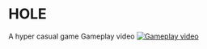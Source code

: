 # HOLE
 A hyper casual game
 Gameplay video
[![Gameplay video](https://img.youtube.com/vi/0JOAizLrxMA/0.jpg)](https://www.youtube.com/watch?v=0JOAizLrxMA&feature=youtu.be)
